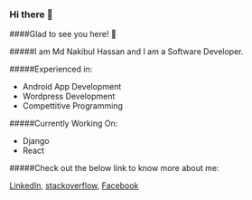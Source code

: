 ### Hi there 👋
####Glad to see you here! 🤩

#####I am Md Nakibul Hassan and I am a Software Developer.

#####Experienced in: 

-  Android App Development
-  Wordpress Development
-  Compettitive Programming

#####Currently Working On:

- Django
- React

#####Check out the below link to know more about me:

[LinkedIn](http://https://www.linkedin.com/in/nakibulhasan2711/ "LinkedIn"), [stackoverflow](http://https://stackoverflow.com/users/7992262/md-nakibul-hassan?tab=profile "stackoverflow"), [Facebook](http://https://www.facebook.com/naim.hasan.2711 "Facebook")
